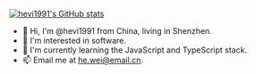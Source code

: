 [![hevi1991's GitHub stats](https://github-readme-stats.vercel.app/api?username=hevi1991)](https://github.com/anuraghazra/github-readme-stats)

- 👋 Hi, I'm @hevi1991 from China, living in Shenzhen.
- 👀 I'm interested in software.
- 🌱 I'm currently learning the JavaScript and TypeScript stack.
- 📫 Email me at [he.wei@email.cn](mailto://he.wei@email.cn).

<!---
hevi1991/hevi1991 is a ✨ special ✨ repository because its `README.md` (this file) appears on your GitHub profile.
You can click the Preview link to take a look at your changes.
--->
